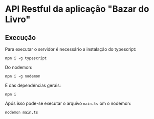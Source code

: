 # API Restful da aplicação "Bazar do Livro"

<h2> Execução </h2>

Para executar o servidor é necessário a instalação do typescript:

`npm i -g typescript`

Do nodemon:

`npm i -g nodemon`

E das dependências gerais:

`npm i`

Após isso pode-se executar o arquivo `main.ts` om o nodemon:

`nodemon main.ts`

